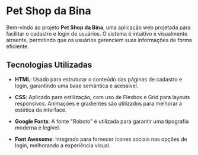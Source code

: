 # Pet Shop da Bina

Bem-vindo ao projeto **Pet Shop da Bina**, uma aplicação web projetada para facilitar o cadastro e login de usuários. O sistema é intuitivo e visualmente atraente, permitindo que os usuários gerenciem suas informações de forma eficiente.

## Tecnologias Utilizadas

- **HTML**: Usado para estruturar o conteúdo das páginas de cadastro e login, garantindo uma base semântica e acessível.
  
- **CSS**: Aplicado para estilização, com uso de Flexbox e Grid para layouts responsivos. Animações e gradientes são utilizados para melhorar a estética da interface.

- **Google Fonts**: A fonte "Roboto" é utilizada para garantir uma tipografia moderna e legível.

- **Font Awesome**: Integrado para fornecer ícones sociais nas opções de login, melhorando a experiência visual.





